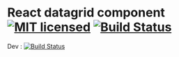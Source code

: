 # React datagrid component [![MIT licensed](https://img.shields.io/badge/license-MIT-blue.svg)](https://raw.githubusercontent.com/hyperium/hyper/master/LICENSE) [![Build Status](https://travis-ci.org/chrifmarwen/datagrid.svg?branch=master)](https://travis-ci.org/chrifmarwen/datagrid)
Dev : [![Build Status](https://travis-ci.org/chrifmarwen/datagrid.svg?branch=dev)](https://travis-ci.org/chrifmarwen/datagrid)<br />
